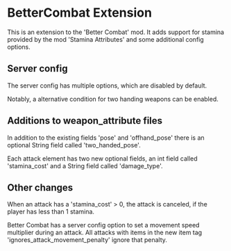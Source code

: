 # BetterCombat Extension

This is an extension to the 'Better Combat' mod. It adds support for stamina provided by the mod 'Stamina Attributes' and some additional config options.

## Server config

The server config has multiple options, which are disabled by default.

Notably, a alternative condition for two handing weapons can be enabled.

## Additions to weapon_attribute files

In addition to the existing fields 'pose' and 'offhand_pose' there is an optional String field called 'two_handed_pose'.

Each attack element has two new optional fields, an int field called 'stamina_cost' and a String field called 'damage_type'.

## Other changes

When an attack has a 'stamina_cost' > 0, the attack is canceled, if the player has less than 1 stamina.

Better Combat has a server config option to set a movement speed multiplier during an attack. All attacks with items in the new item tag 'ignores_attack_movement_penalty' ignore that penalty.